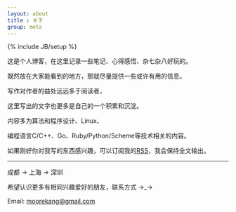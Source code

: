 ```yaml
---
layout: about
title : 关于
group: meta
---
```

{% include JB/setup %}

 这是个人博客，在这里记录一些笔记、心得感悟、杂七杂八好玩的。

 既然放在大家能看到的地方，那就尽量提供一些或许有用的信息。

 写作对作者的益处远远多于阅读者，

 这里写出的文字也更多是自己的一个积累和沉淀。

 内容多为算法和程序设计、Linux、

 编程语言C/C++、Go、Ruby/Python/Scheme等技术相关的内容。

 如果刚好你对我写的东西感兴趣，可以订阅我的[RSS](atom.xml)，我会保持全文输出。

 --------------------------------------------

 成都 -> 上海 -> 深圳

 希望认识更多有相同兴趣爱好的朋友，联系方式 →_→

 Email: moorekang@gmail.com
